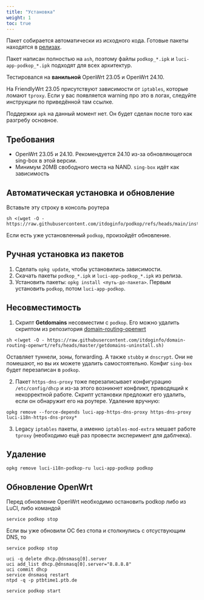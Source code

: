 ```yaml
---
title: "Установка"
weight: 1
toc: true
---
```


Пакет собирается автоматически из исходного кода. Готовые пакеты находятся в [релизах](https://github.com/itdoginfo/podkop/releases).

Пакет написан полностью на `ash`, поэтому файлы `podkop_*.ipk` и `luci-app-podkop_*.ipk` подходят для всех архитектур.

Тестировался на **ванильной** OpenWrt 23.05 и OpenWrt 24.10.

На FriendlyWrt 23.05 присутствуют зависимости от `iptables`, которые ломают `tproxy`. Если у вас появляется warning про это в логах, следуйте инструкции по приведённой там ссылке.

Поддержки `apk` на данный момент нет. Он будет сделан после того как разгребу основное.

## Требования

- OpenWrt 23.05 и 24.10. Рекомендуется 24.10 из-за обновляющегося sing-box в этой версии.
- Минимум 20MB свободного места на NAND. `sing-box` идёт как зависимость

## Автоматическая установка и обновление

Вставьте эту строку в консоль роутера

```
sh <(wget -O - https://raw.githubusercontent.com/itdoginfo/podkop/refs/heads/main/install.sh)
```

Если есть уже установленный `podkop`, произойдёт обновление.

## Ручная установка из пакетов

1. Сделать `opkg update`, чтобы установились зависимости.
2. Скачать пакеты `podkop_*.ipk` и `luci-app-podkop_*.ipk` из релиза.
3. Установить пакеты: `opkg install <путь-до-пакета>`. Первым установить `podkop`, потом `luci-app-podkop`.

## Несовместимость

1. Скрипт **Getdomains** несовместим с `podkop`. Его можно удалить скриптом из репозитория [domain-routing-openwrt](https://github.com/itdoginfo/domain-routing-openwrt)

```
sh <(wget -O - https://raw.githubusercontent.com/itdoginfo/domain-routing-openwrt/refs/heads/master/getdomains-uninstall.sh)
```

Оставляет туннели, зоны, forwarding. А также `stubby` и `dnscrypt`. Они не помешают, но вы их можете удалить самостоятельно. Конфиг `sing-box` будет перезаписан в `podkop`.

2. Пакет `https-dns-proxy` тоже перезаписывает конфигурацию `/etc/config/dhcp` и из-за этого возникнет конфликт, приводящий к некорректной работе. Скрипт установки предложит его удалить, если он обнаружит его на роутере. Удаление вручную:

```
opkg remove --force-depends luci-app-https-dns-proxy https-dns-proxy luci-i18n-https-dns-proxy*
```

3. Legacy `iptables` пакеты, а именно `iptables-mod-extra` мешает работе `tproxy` (необходимо ещё раз провести эксперимент для даблчека).

## Удаление

```
opkg remove luci-i18n-podkop-ru luci-app-podkop podkop
```

## Обновление OpenWrt
Перед обновление OpenWrt необходимо остановить podkop либо из LuCI, либо командой
```
service podkop stop
```

Если вы уже обновили ОС без стопа и столкнулись с отсуствующим DNS, то
```
service podkop stop

uci -q delete dhcp.@dnsmasq[0].server
uci add_list dhcp.@dnsmasq[0].server="8.8.8.8"
uci commit dhcp
service dnsmasq restart
ntpd -q -p ptbtime1.ptb.de

service podkop start
```